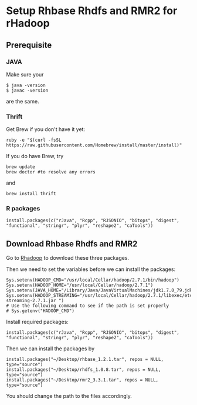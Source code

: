# Setup Rhbase Rhdfs and RMR2 for rHadoop


## Prerequisite

### JAVA
Make sure your
```
$ java -version
$ javac -version
```
are the same.

### Thrift
Get Brew if you don't have it yet:
```
ruby -e "$(curl -fsSL https://raw.githubusercontent.com/Homebrew/install/master/install)"
```
If you do have Brew, try
```
brew update
brew doctor #to resolve any errors
```
and 
```
brew install thrift
```

### R packages

```
install.packages(c("rJava", "Rcpp", "RJSONIO", "bitops", "digest", "functional", "stringr", "plyr", "reshape2", "caTools"))
```

## Download Rhbase Rhdfs and RMR2

Go to [Rhadoop](https://github.com/RevolutionAnalytics/RHadoop/wiki/Downloads)
to download these three packages.

Then we need to set the variables before we can install the packages:

```
Sys.setenv(HADOOP_CMD="/usr/local/Cellar/hadoop/2.7.1/bin/hadoop")
Sys.setenv(HADOOP_HOME="/usr/local/Cellar/hadoop/2.7.1") 
Sys.setenv(JAVA_HOME="/Library/Java/JavaVirtualMachines/jdk1.7.0_79.jdk/Contents/Home") 
Sys.setenv(HADOOP_STREAMING="/usr/local/Cellar/hadoop/2.7.1/libexec/etc/hadoop/share/hadoop/tools/lib/hadoop-streaming-2.7.1.jar ")
# Use the following command to see if the path is set properly 
# Sys.getenv("HADOOP_CMD")
```

Install required packages:

```
install.packages(c("rJava", "Rcpp", "RJSONIO", "bitops", "digest", "functional", "stringr", "plyr", "reshape2", "caTools"))

```

Then we can install the packages by
```
install.packages("~/Desktop/rhbase_1.2.1.tar", repos = NULL, type="source")
install.packages("~/Desktop/rhdfs_1.0.8.tar", repos = NULL, type="source")
install.packages("~/Desktop/rmr2_3.3.1.tar", repos = NULL, type="source")
```
You should change the path to the files accordingly.
